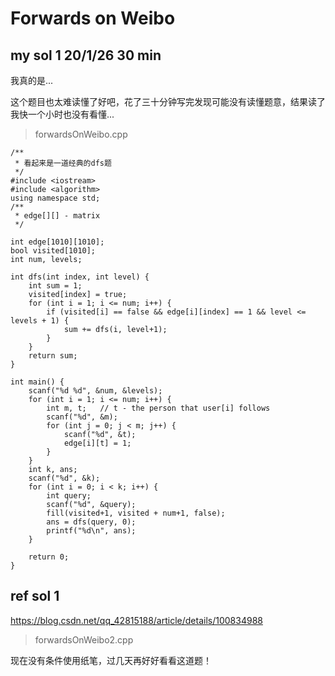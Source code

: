 # Forwards on Weibo

## my sol 1     20/1/26     30 min

我真的是...

这个题目也太难读懂了好吧，花了三十分钟写完发现可能没有读懂题意，结果读了我快一个小时也没有看懂...

> forwardsOnWeibo.cpp

```
/**
 * 看起来是一道经典的dfs题 
 */
#include <iostream>
#include <algorithm>
using namespace std;
/**
 * edge[][] - matrix
 */

int edge[1010][1010];
bool visited[1010];
int num, levels;

int dfs(int index, int level) {
    int sum = 1;
    visited[index] = true;
    for (int i = 1; i <= num; i++) {
        if (visited[i] == false && edge[i][index] == 1 && level <= levels + 1) {
            sum += dfs(i, level+1);
        }
    }
    return sum;
}

int main() {
    scanf("%d %d", &num, &levels);
    for (int i = 1; i <= num; i++) {
        int m, t;   // t - the person that user[i] follows
        scanf("%d", &m);
        for (int j = 0; j < m; j++) {
            scanf("%d", &t);
            edge[i][t] = 1;
        }
    }
    int k, ans;
    scanf("%d", &k);
    for (int i = 0; i < k; i++) {
        int query;
        scanf("%d", &query);
        fill(visited+1, visited + num+1, false);
        ans = dfs(query, 0);
        printf("%d\n", ans);
    }

    return 0;
}
```

## ref sol 1

https://blog.csdn.net/qq_42815188/article/details/100834988

> forwardsOnWeibo2.cpp

现在没有条件使用纸笔，过几天再好好看看这道题！